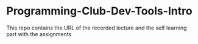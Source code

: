 # Programming-Club-Dev-Tools-Intro
This repo contains the URL of the recorded lecture and the self learning part with the assignments
